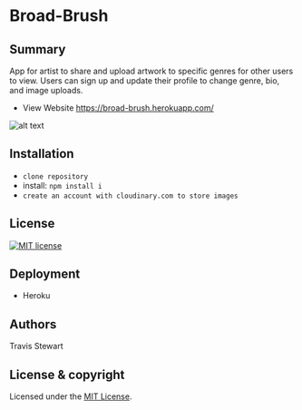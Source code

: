 # Broad-Brush

## Summary 

App for artist to share and upload artwork to specific genres for other users to view. Users can sign up and update their profile to change genre, bio, and image uploads. 

- View Website https://broad-brush.herokuapp.com/

![alt text](public/broadbrushgif.gif)

## Installation 
- `clone repository`
- install: `npm install i`
- `create an account with cloudinary.com to store images`

## License 

[![MIT license](http://img.shields.io/badge/license-MIT-brightgreen.svg)](http://opensource.org/licenses/MIT)

## Deployment 
 - Heroku 

## Authors 
Travis Stewart 

## License & copyright

Licensed under the [MIT License](LICENSE).
